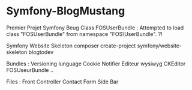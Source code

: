 # Symfony-BlogMustang
Premier Projet Symfony Beug Class FOSUserBundle : Attempted to load class "FOSUserBundle" from namespace "FOS\UserBundle". ?!


Symfony Website Skeleton
composer create-project symfony/website-skeleton blogtodev

Bundles : 
  Versioning lunguage
  Cookie Notifier
  Editeur wysiwyg CKEditor
  FOSUseurBundle .. 
  

Files :
  Front Controller
  Contact Form
  Side Bar
